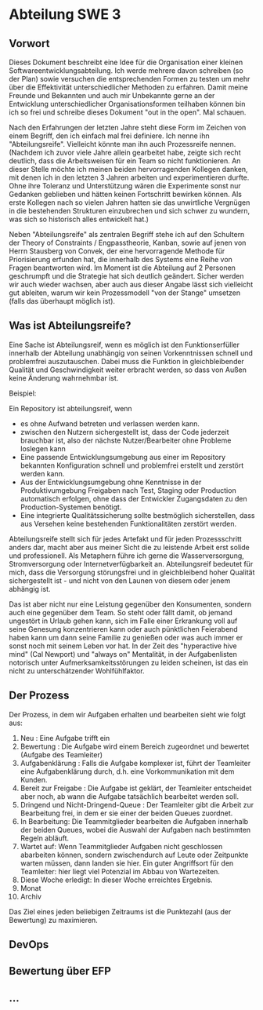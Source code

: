 # Abteilung SWE 3

## Vorwort

Dieses Dokument beschreibt eine Idee für die Organisation einer kleinen Softwareentwicklungsabteilung. Ich werde mehrere davon schreiben (so der Plan) sowie versuchen die entsprechenden Formen zu testen um mehr über die Effektivität unterschiedlicher Methoden zu erfahren. Damit meine Freunde und Bekannten und auch mir Unbekannte gerne an der Entwicklung unterschiedlicher Organisationsformen teilhaben können bin ich so frei und schreibe dieses Dokument "out in the open". Mal schauen.

Nach den Erfahrungen der letzten Jahre steht diese Form im Zeichen von einem Begriff, den ich einfach mal frei definiere. Ich nenne ihn "Abteilungsreife". Vielleicht könnte man ihn auch Prozessreife nennen. (Nachdem ich zuvor viele Jahre allein gearbeitet habe, zeigte sich recht deutlich, dass die Arbeitsweisen für ein Team so nicht funktionieren. An dieser Stelle möchte ich meinen beiden hervorragenden Kollegen danken, mit denen ich in den letzten 3 Jahren arbeiten und experimentieren durfte. Ohne ihre Toleranz und Unterstützung wären die Experimente sonst nur Gedanken geblieben und hätten keinen Fortschritt bewirken können. Als erste Kollegen nach so vielen Jahren hatten sie das unwirtliche Vergnügen in die bestehenden Strukturen einzubrechen und sich schwer zu wundern, was sich so historisch alles entwickelt hat.) 

Neben "Abteilungsreife" als zentralen Begriff stehe ich auf den Schultern der Theory of Constraints / Engpasstheorie, Kanban, sowie auf jenen von Herrn Stausberg von Convek, der eine hervorragende Methode für Priorisierung erfunden hat, die innerhalb des Systems eine Reihe von Fragen beantworten wird. Im Moment ist die Abteilung auf 2 Personen geschrumpft und die Strategie hat sich deutlich geändert. Sicher werden wir auch wieder wachsen, aber auch aus dieser Angabe lässt sich vielleicht gut ableiten, warum wir kein Prozessmodell "von der Stange" umsetzen (falls das überhaupt möglich ist).

## Was ist Abteilungsreife?

Eine Sache ist Abteilungsreif, wenn es möglich ist den Funktionserfüller innerhalb der Abteilung unabhängig von seinen Vorkenntnissen schnell und problemfrei auszutauschen. Dabei muss die Funktion in gleichbleibender Qualität und Geschwindigkeit weiter erbracht werden, so dass von Außen keine Änderung wahrnehmbar ist.

Beispiel: 

Ein Repository ist abteilungsreif, wenn 
- es ohne Aufwand betreten und verlassen werden kann.
- zwischen den Nutzern sichergestellt ist, dass der Code jederzeit brauchbar ist, also der nächste Nutzer/Bearbeiter ohne Probleme loslegen kann
- Eine passende Entwicklungsumgebung aus einer im Repository bekannten Konfiguration schnell und problemfrei erstellt und zerstört werden kann.
- Aus der Entwicklungsumgebung ohne Kenntnisse in der Produktivumgebung Freigaben nach Test, Staging oder Production automatisch erfolgen, ohne dass der Entwickler Zugangsdaten zu den Production-Systemen benötigt.
- Eine integrierte Qualitätssicherung sollte bestmöglich sicherstellen, dass aus Versehen keine bestehenden Funktionalitäten zerstört werden.

Abteilungsreife stellt sich für jedes Artefakt und für jeden Prozessschritt anders dar, macht aber aus meiner Sicht die zu leistende Arbeit erst solide und professionell. Als Metaphern führe ich gerne die Wasserversorgung, Stromversorgung oder Internetverfügbarkeit an. Abteilungsreif bedeutet für mich, dass die Versorgung störungsfrei und in gleichbleibend hoher Qualität sichergestellt ist - und nicht von den Launen von diesem oder jenem abhängig ist.

Das ist aber nicht nur eine Leistung gegenüber den Konsumenten, sondern auch eine gegenüber dem Team. So steht oder fällt damit, ob jemand ungestört in Urlaub gehen kann, sich im Falle einer Erkrankung voll auf seine Genesung konzentrieren kann oder auch pünktlichen Feierabend haben kann um dann seine Familie zu genießen oder was auch immer er sonst noch mit seinem Leben vor hat. In der Zeit des "hyperactive hive mind" (Cal Newport) und "always on" Mentalität, in der Aufgabenlisten notorisch unter Aufmerksamkeitsstörungen zu leiden scheinen, ist das ein nicht zu unterschätzender Wohlfühlfaktor. 

## Der Prozess

Der Prozess, in dem wir Aufgaben erhalten und bearbeiten sieht wie folgt aus: 

1. Neu : Eine Aufgabe trifft ein
2. Bewertung : Die Aufgabe wird einem Bereich zugeordnet und bewertet (Aufgabe des Teamleiter)
3. Aufgabenklärung : Falls die Aufgabe komplexer ist, führt der Teamleiter eine Aufgabenklärung durch, d.h. eine Vorkommunikation mit dem Kunden.
4. Bereit zur Freigabe : Die Aufgabe ist geklärt, der Teamleiter entscheidet aber noch, ab wann die Aufgabe tatsächlich bearbeitet werden soll.
5. Dringend und Nicht-Dringend-Queue : Der Teamleiter gibt die Arbeit zur Bearbeitung frei, in dem er sie einer der beiden Queues zuordnet.
6. In Bearbeitung: Die Teammitglieder bearbeiten die Aufgaben innerhalb der beiden Queues, wobei die Auswahl der Aufgaben nach bestimmten Regeln abläuft.
7. Wartet auf: Wenn Teammitglieder Aufgaben nicht geschlossen abarbeiten können, sondern zwischendurch auf Leute oder Zeitpunkte warten müssen, dann landen sie hier. Ein guter Angriffsort für den Teamleiter: hier liegt viel Potenzial im Abbau von Wartezeiten.
8. Diese Woche erledigt: In dieser Woche erreichtes Ergebnis.
9. Monat
10. Archiv 

Das Ziel eines jeden beliebigen Zeitraums ist die Punktezahl (aus der Bewertung) zu maximieren. 


## DevOps

## Bewertung über EFP

## ...
